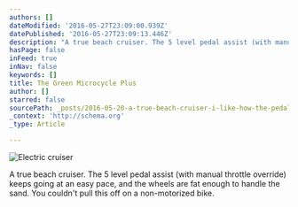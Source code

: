 ```yaml
---
authors: []
dateModified: '2016-05-27T23:09:00.939Z'
datePublished: '2016-05-27T23:09:13.446Z'
description: "A true beach cruiser. The 5 level pedal assist (with manual throttle override) keeps going at an easy pace, and the wheels are fat enough to handle the sand. You couldn't pull this off on a non-motorized bike."
hasPage: false
inFeed: true
inNav: false
keywords: []
title: The Green Microcycle Plus
author: []
starred: false
sourcePath: _posts/2016-05-20-a-true-beach-cruiser-i-like-how-the-pedal-assist-keeps-me-g.md
_context: 'http://schema.org'
_type: Article

---
```

![Electric cruiser](https://s3-us-west-2.amazonaws.com/the-grid-img/p/c50d9a2b1f157a0a089578bbb1b5e4377e2ecd9f.jpg)

A true beach cruiser. The 5 level pedal assist (with manual throttle override) keeps going at an easy pace, and the wheels are fat enough to handle the sand. You couldn't pull this off on a non-motorized bike.